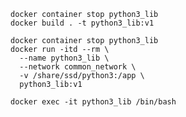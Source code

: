 ```shell
docker container stop python3_lib
docker build . -t python3_lib:v1
```

```shell
docker container stop python3_lib
docker run -itd --rm \
  --name python3_lib \
  --network common_network \
  -v /share/ssd/python3:/app \
  python3_lib:v1

```

```shell
docker exec -it python3_lib /bin/bash
```












